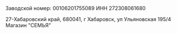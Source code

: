Заводской номер: 00106201755089
ИНН 272308061680

27-Хабаровский край, 680041, г Хабаровск, ул Ульяновская 195/4
Магазин "СЕМЬЯ"